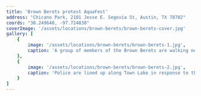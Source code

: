 ```yaml
---
title: 'Brown Berets protest AquaFest'
address: "Chicano Park, 2101 Jesse E. Segovia St, Austin, TX 78702"
coords: "30.249640, -97.724830"
coverImage: '/assets/locations/brown-berets/brown-berets-cover.jpg'
gallery: [
    {
        image: '/assets/locations/brown-berets/brown-berets-1.jpg',
        caption: 'A group of members of the Brown Berets are walking near the Holly Street exit of I-35 in 1978. One person is holding a sign that reads "Chicano Rights."'
    },
    {
        image: '/assets/locations/brown-berets/brown-berets-2.jpg',
        caption: 'Police are lined up along Town Lake in response to the Brown Berets protest of the Aqua Fest Boat Races on Town Lake.'
    }
]
---
```


